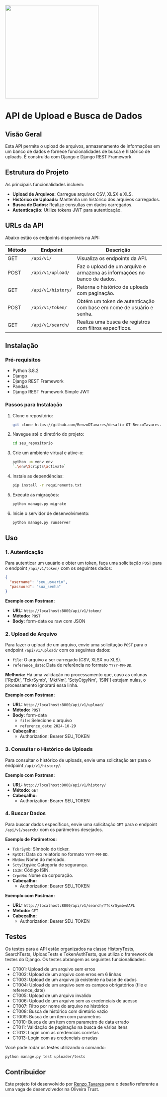 <p>
    <img src="https://encrypted-tbn0.gstatic.com/images?q=tbn%3AANd9GcQIAOtqQ5is5vwbcEn0ZahZfMxz1QIeAYtFfnLdkCXu1sqAGbnX" width="300">
 </p>
 
# API de Upload e Busca de Dados

## Visão Geral

Esta API permite o upload de arquivos, armazenamento de informações em um banco de dados e fornece funcionalidades de busca e histórico de uploads. É construída com Django e Django REST Framework.

## Estrutura do Projeto

As principais funcionalidades incluem:

- **Upload de Arquivos:** Carregue arquivos CSV, XLSX e XLS.
- **Histórico de Uploads:** Mantenha um histórico dos arquivos carregados.
- **Busca de Dados:** Realize consultas em dados carregados.
- **Autenticação:** Utilize tokens JWT para autenticação.

## URLs da API

Abaixo estão os endpoints disponíveis na API:

| Método | Endpoint          | Descrição                                                  |
|--------|-------------------|------------------------------------------------------------|
| GET    | `/api/v1/`       | Visualiza os endpoints da API.                             |
| POST   | `/api/v1/upload/` | Faz o upload de um arquivo e armazena as informações no banco de dados. |
| GET    | `/api/v1/history/`| Retorna o histórico de uploads com paginação.             |
| POST   | `/api/v1/token/`  | Obtém um token de autenticação com base em nome de usuário e senha. |
| GET    | `/api/v1/search/` | Realiza uma busca de registros com filtros específicos.    |

## Instalação

### Pré-requisitos

- Python 3.8.2
- Django
- Django REST Framework
- Pandas
- Django REST Framework Simple JWT

### Passos para Instalação

1. Clone o repositório:
   ```bash
   git clone https://github.com/RenzoDTavares/desafio-OT-RenzoTavares.git
   ```

2. Navegue até o diretório do projeto:
   ```bash
   cd seu_repositorio
   ```

3. Crie um ambiente virtual e ative-o:
   ```bash
   python -m venv env
   `.\env\Scripts\activate`
   ```

4. Instale as dependências:
   ```bash
   pip install -r requirements.txt
   ```

5. Execute as migrações:
   ```bash
   python manage.py migrate
   ```

6. Inicie o servidor de desenvolvimento:
   ```bash
   python manage.py runserver
   ```

## Uso

### 1. Autenticação

Para autenticar um usuário e obter um token, faça uma solicitação `POST` para o endpoint `/api/v1/token/` com os seguintes dados:

```json
{
  "username": "seu_usuario",
  "password": "sua_senha"
}
```

**Exemplo com Postman:**
- **URL:** `http://localhost:8000/api/v1/token/`
- **Método:** `POST`
- **Body:** form-data ou raw com JSON

### 2. Upload de Arquivo

Para fazer o upload de um arquivo, envie uma solicitação `POST` para o endpoint `/api/v1/upload/` com os seguintes dados:

- `file`: O arquivo a ser carregado (CSV, XLSX ou XLS).
- `reference_date`: Data de referência no formato `YYYY-MM-DD`.

**Melhoria:** Há uma validação no processamento que, caso as colunas ['RptDt', 'TckrSymb', 'MktNm', 'SctyCtgyNm', 'ISIN'] estejam nulas, o processamento ignorará essa linha.

**Exemplo com Postman:**
- **URL:** `http://localhost:8000/api/v1/upload/`
- **Método:** `POST`
- **Body:** form-data
  - `file`: Selecione o arquivo
  - `reference_date`: `2024-10-29` 
- **Cabeçalho:**
    - Authorization: Bearer SEU_TOKEN

### 3. Consultar o Histórico de Uploads

Para consultar o histórico de uploads, envie uma solicitação `GET` para o endpoint `/api/v1/history/`.

**Exemplo com Postman:**
- **URL:** `http://localhost:8000/api/v1/history/`
- **Método:** `GET`
- **Cabeçalho:**
    - Authorization: Bearer SEU_TOKEN

### 4. Buscar Dados

Para buscar dados específicos, envie uma solicitação `GET` para o endpoint `/api/v1/search/` com os parâmetros desejados.

**Exemplo de Parâmetros:**
- `TckrSymb`: Símbolo do ticker.
- `RptDt`: Data do relatório no formato `YYYY-MM-DD`.
- `MktNm`: Nome do mercado.
- `SctyCtgyNm`: Categoria de segurança.
- `ISIN`: Código ISIN.
- `CrpnNm`: Nome da corporação.
- **Cabeçalho:**
    - Authorization: Bearer SEU_TOKEN

**Exemplo com Postman:**
- **URL:** `http://localhost:8000/api/v1/search/?TckrSymb=AAPL`
- **Método:** `GET`
- **Cabeçalho:**
    - Authorization: Bearer SEU_TOKEN

## Testes 

Os testes para a API estão organizados na classe HistoryTests, SearchTests, UploadTests e TokenAuthTests, que utiliza o framework de testes do Django. Os testes abrangem as seguintes funcionalidades:
- CT001: Upload de um arquivo sem erros
- CT002: Upload de um arquivo com erros em 6 linhas
- CT003: Upload de um arquivo já existente na base de dados
- CT004: Upload de um arquivo sem os campos obrigatórios (file e reference_date)
- CT005: Upload de um arquivo invalido
- CT006: Upload de um arquivo sem as credenciais de acesso    
- CT007: Filtro por nome do arquivo no histórico
- CT008: Busca de histórico com diretório vazio
- CT009: Busca de um item com parametros
- CT010: Busca de um item com parametro de data errado
- CT011: Validação de paginação na busca de vários itens
- CT012: Login com as credenciais corretas    
- CT013: Login com as credenciais erradas

Você pode rodar os testes utilizando o comando:
```bash
python manage.py test uploader/tests
````

## Contribuidor

Este projeto foi desenvolvido por [Renzo Tavares](https://www.linkedin.com/in/renzotavares/) para o desafio referente a uma vaga de desenvolvedor na Oliveira Trust.
